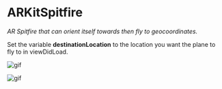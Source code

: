 # ARKitSpitfire

*AR Spitfire that can orient itself towards then fly to geocoordinates.* 

Set the variable **destinationLocation** to the location you want the plane to fly to in viewDidLoad.  

![gif](https://github.com/chriswebb09/ARKitSpitfire/blob/master/dunkirk.gif) 

![gif](https://github.com/chriswebb09/ARKitSpitfire/blob/master/planeflying.gif)
